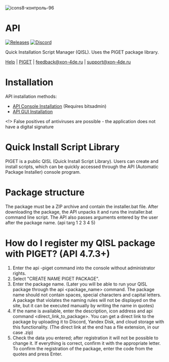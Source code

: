 ![icons8-контроль-96](https://github.com/mnd0929/api/assets/92184643/956c2169-9e51-4a0d-ae66-18a4ef69a5b1)

# API
[![Releases](https://img.shields.io/badge/Latest_Release-red)](https://github.com/mnd0929/api/releases)
[![Discord](https://img.shields.io/badge/Discord-blue)](https://discord.gg/x7xMShAzck)

Quick Installation Script Manager (QISL). Uses the PIGET package library.

[Help](https://raw.githubusercontent.com/mnd0929/api-apps/main/help) | [PIGET](http://tgcch.byethost7.com/piget/pl.php?filter=) | feedback@xon-4de.ru | support@xon-4de.ru 

# Installation

API installation methods:
- [API Console Installation](https://raw.githubusercontent.com/mnd0929/api-apps/main/updatecommand.txt) (Requires bitsadmin)
- [API GUI Installation](https://github.com/mnd0929/API-Installer/releases)

<!> False positives of antiviruses are possible - the application does not have a digital signature




# Quick Install Script Library
PIGET is a public QISL (Quick Install Script Library). Users can create and install scripts, which can be quickly accessed through the API (Automatic Package Installer) console program.

# Package structure
The package must be a ZIP archive and contain the installer.bat file.
After downloading the package, the API unpacks it and runs the installer.bat command line script.
The API also passes arguments entered by the user after the package name. (api targ 1 2 3 4 5)

# How do I register my QISL package with PIGET? (API 4.7.3+)
1. Enter the api -piget command into the console without administrator rights.
2. Select "CREATE NAME PIGET PACKAGE".
3. Enter the package name. (Later you will be able to run your QISL package through the api <package_name> command. The package name should not contain spaces, special characters and capital letters. A package that violates the naming rules will not be displayed on the site, but it can be executed manually by writing the name in quotes)
4. If the name is available, enter the description, icon address and api command <direct_link_to_package>. You can get a direct link to the package by uploading it to Discord, Yandex Disk, and cloud storage with this functionality. (The direct link at the end has a file extension, in our case .zip)
5. Check the data you entered; after registration it will not be possible to change it. If everything is correct, confirm it with the appropriate letter. To confirm the registration of the package, enter the code from the quotes and press Enter.

